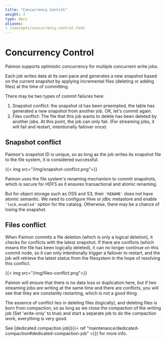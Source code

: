 ```yaml
---
title: "Concurrency Control"
weight: 3
type: docs
aliases:
- /concepts/concurrency-control.html
---
```

<!--
Licensed to the Apache Software Foundation (ASF) under one
or more contributor license agreements.  See the NOTICE file
distributed with this work for additional information
regarding copyright ownership.  The ASF licenses this file
to you under the Apache License, Version 2.0 (the
"License"); you may not use this file except in compliance
with the License.  You may obtain a copy of the License at

  http://www.apache.org/licenses/LICENSE-2.0

Unless required by applicable law or agreed to in writing,
software distributed under the License is distributed on an
"AS IS" BASIS, WITHOUT WARRANTIES OR CONDITIONS OF ANY
KIND, either express or implied.  See the License for the
specific language governing permissions and limitations
under the License.
-->

# Concurrency Control

Paimon supports optimistic concurrency for multiple concurrent write jobs.

Each job writes data at its own pace and generates a new snapshot based on the current snapshot by applying incremental
files (deleting or adding files) at the time of committing.

There may be two types of commit failures here:
1. Snapshot conflict: the snapshot id has been preempted, the table has generated a new snapshot from another job. OK, let's commit again.
2. Files conflict: The file that this job wants to delete has been deleted by another jobs. At this point, the job can only fail. (For streaming jobs, it will fail and restart, intentionally failover once)

## Snapshot conflict

Paimon's snapshot ID is unique, so as long as the job writes its snapshot file to the file system, it is considered successful.

{{< img src="/img/snapshot-conflict.png">}}

Paimon uses the file system's renaming mechanism to commit snapshots, which is secure for HDFS as it ensures
transactional and atomic renaming.

But for object storage such as OSS and S3, their `'RENAME'` does not have atomic semantic. We need to configure Hive or
jdbc metastore and enable `'lock.enabled'` option for the catalog. Otherwise, there may be a chance of losing the snapshot.

## Files conflict

When Paimon commits a file deletion (which is only a logical deletion), it checks for conflicts with the latest snapshot.
If there are conflicts (which means the file has been logically deleted), it can no longer continue on this commit node,
so it can only intentionally trigger a failover to restart, and the job will retrieve the latest status from the filesystem
in the hope of resolving this conflict.

{{< img src="/img/files-conflict.png">}}

Paimon will ensure that there is no data loss or duplication here, but if two streaming jobs are writing at the same
time and there are conflicts, you will see that they are constantly restarting, which is not a good thing.

The essence of conflict lies in deleting files (logically), and deleting files is born from compaction, so as long as
we close the compaction of the writing job (Set 'write-only' to true) and start a separate job to do the compaction work,
everything is very good.

See [dedicated compaction job]({{< ref "maintenance/dedicated-compaction#dedicated-compaction-job" >}}) for more info.
